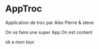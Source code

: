 # AppTroc
Application de troc par Alex Pierre &amp; steve

On va faire une super App
 On est content

 ok a mon tour
